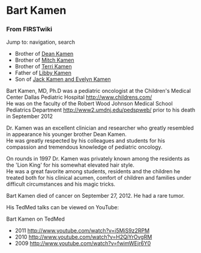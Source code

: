 

# Bart Kamen

### From FIRSTwiki

Jump to: navigation, search

  * Brother of [Dean Kamen](/index.php/Dean_Kamen "Dean Kamen" )
  * Brother of [Mitch Kamen](/index.php?title=Mitch_Kamen&action=edit "Mitch Kamen" )
  * Brother of [Terri Kamen](/index.php?title=Terri_Kamen&action=edit "Terri Kamen" )
  * Father of [Libby Kamen](/index.php/Libby_Kamen "Libby Kamen" )
  * Son of [Jack Kamen and Evelyn Kamen](/index.php?title=Jack_Kamen_and_Evelyn_Kamen&action=edit "Jack Kamen and Evelyn Kamen" )

  
Bart Kamen, MD, Ph.D was a pediatric oncologist at the Children's Medical
Center Dallas Pediatric Hospital <http://www.childrens.com/>  
He was on the faculty of the Robert Wood Johnson Medical School Pediatrics
Department <http://www2.umdnj.edu/pedspweb/> prior to his death in September
2012  
  
Dr. Kamen was an excellent clinician and researcher who greatly resembled in
appearance his younger brother Dean Kamen.  
He was greatly respected by his colleagues and students for his compassion and
tremendous knowledge of pediatric oncology.  
  
On rounds in 1997 Dr. Kamen was privately known among the residents as the
'Lion King' for his somewhat elevated hair style.  
He was a great favorite among students, residents and the children he treated
both for his clinical acumen, comfort of children and families under difficult
circumstances and his magic tricks.  
  
Bart Kamen died of cancer on September 27, 2012. He had a rare tumor.

His TedMed talks can be viewed on YouTube:

  

Bart Kamen on TedMed

  * 2011 <http://www.youtube.com/watch?v=i5MiS9z2RPM>
  * 2010 <http://www.youtube.com/watch?v=H2QiYrOvgRM>
  * 2009 <http://www.youtube.com/watch?v=fwimWEjr6Y0>

